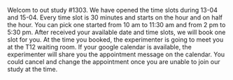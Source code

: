 Welcom to out study #1303. We have opened the time slots during 13-04 and 15-04. Every time slot is 30 minutes and starts on the hour and on half the hour. You can pick one started from 10 am to 11:30 am and from 2 pm to 5:30 pm. After received your available date and time slots, we will book one slot for you. At the time you booked, the experimenter is going to meet you at the T12 waiting room. 
If your google calendar is available, the experimenter will share you the appointment message on the calendar. You could cancel and change the appointment once you are unable to join our study at the time.
